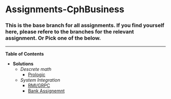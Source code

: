 # Assignments-CphBusiness

### This is the base branch for all assignments. If you find yourself here, please refere to the branches for the relevant assignment. Or Pick one of the below.

***

__Table of Contents__

* __Solutions__
  * _Descrete math_
    * [Prologic](https://github.com/Fridai1/Assignments-CphBusiness/blob/DiscreteMath-Prologic%231)
  * _System Integration_
    * [RMI/GRPC](https://github.com/Fridai1/Assignments-CphBusiness/blob/RMI(GRPC)-C%23)
    * [Bank Assignemnt](https://github.com/Fridai1/Assignments-CphBusiness/blob/Bank-Assignment)



